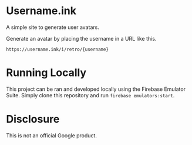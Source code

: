 # Username.ink
A simple site to generate user avatars.

Generate an avatar by placing the username in a URL like this.

```
https://username.ink/i/retro/{username}
```

# Running Locally
This project can be ran and developed locally using the Firebase Emulator Suite. Simply clone this repository and run `firebase emulators:start`.

# Disclosure
This is not an official Google product.
